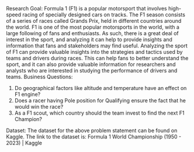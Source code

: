Research Goal:
Formula 1 (F1) is a popular motorsport that involves high-speed racing of specially designed cars on tracks. The F1 season consists of a series of races called Grands Prix, held in different countries around the world. F1 is one of the most popular motorsports in the world, with a large following of fans and enthusiasts. As such, there is a great deal of interest in the sport, and analyzing it can help to provide insights and information that fans and stakeholders may find useful. 
Analyzing the sport of F1 can provide valuable insights into the strategies and tactics used by teams and drivers during races. This can help fans to better understand the sport, and it can also provide valuable information for researchers and analysts who are interested in studying the performance of drivers and teams.
Business Questions:
1.	Do geographical factors like altitude and temperature have an effect on F1 engine?
2.	Does a racer having Pole position for Qualifying ensure the fact that he would win the race?
3.	As a F1 scout, which country should the team invest to find the next F1 Champion?

Dataset:
The dataset for the above problem statement can be found on Kaggle. The link to the dataset is:
Formula 1 World Championship (1950 - 2023) | Kaggle
